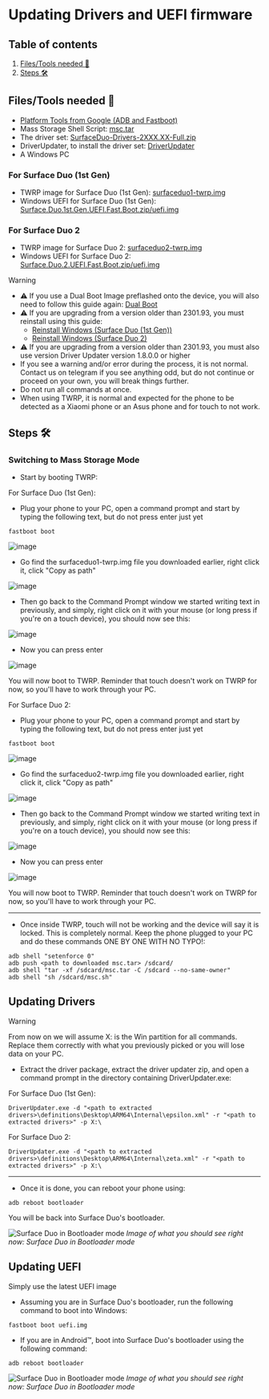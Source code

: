 # Updating Drivers and UEFI firmware

## Table of contents
1. [Files/Tools needed 📃](#filestools-needed-📃)
4. [Steps 🛠️](#steps-🛠️)

## Files/Tools needed 📃

- [Platform Tools from Google (ADB and Fastboot)](https://developer.android.com/studio/releases/platform-tools)
- Mass Storage Shell Script: [msc.tar](https://github.com/WOA-Project/SurfaceDuo-Guides/raw/main/InstallWindows/Files/msc.tar)
- The driver set: [SurfaceDuo-Drivers-2XXX.XX-Full.zip](https://github.com/WOA-Project/SurfaceDuo-Drivers/releases/latest)
- DriverUpdater, to install the driver set: [DriverUpdater](https://github.com/WOA-Project/DriverUpdater/releases/latest)
- A Windows PC

### For Surface Duo (1st Gen)

- TWRP image for Surface Duo (1st Gen): [surfaceduo1-twrp.img](https://github.com/WOA-Project/SurfaceDuo-Guides/raw/main/InstallWindows/Files/surfaceduo1-twrp.img)
- Windows UEFI for Surface Duo (1st Gen): [Surface.Duo.1st.Gen.UEFI.Fast.Boot.zip/uefi.img](https://github.com/WOA-Project/SurfaceDuoPkg/releases/latest)

### For Surface Duo 2

- TWRP image for Surface Duo 2: [surfaceduo2-twrp.img](https://github.com/WOA-Project/SurfaceDuo-Guides/raw/main/InstallWindows/Files/surfaceduo2-twrp.img)
- Windows UEFI for Surface Duo 2: [Surface.Duo.2.UEFI.Fast.Boot.zip/uefi.img](https://github.com/WOA-Project/SurfaceDuoPkg/releases/latest)

> [!WARNING]
> - ⚠️ If you use a Dual Boot Image preflashed onto the device, you will also need to follow this guide again: [Dual Boot](../InstallWindows/DualBoot-SurfaceDuo.md)
> - ⚠️ If you are upgrading from a version older than 2301.93, you must reinstall using this guide:
>     - [Reinstall Windows (Surface Duo (1st Gen))](https://github.com/WOA-Project/SurfaceDuo-Guides/blob/main/InstallWindows/ReinstallWindows-SurfaceDuo1.md)
>     - [Reinstall Windows (Surface Duo 2)](https://github.com/WOA-Project/SurfaceDuo-Guides/blob/main/InstallWindows/ReinstallWindows-SurfaceDuo2.md)
> - ⚠️ If you are upgrading from a version older than 2301.93, you must also use version Driver Updater version 1.8.0.0 or higher
> - If you see a warning and/or error during the process, it is not normal. Contact us on telegram if you see anything odd, but do not continue or proceed on your own, you will break things further.
> - Do not run all commands at once.
> - When using TWRP, it is normal and expected for the phone to be detected as a Xiaomi phone or an Asus phone and for touch to not work.

## Steps 🛠️

### Switching to Mass Storage Mode

- Start by booting TWRP:

For Surface Duo (1st Gen):

- Plug your phone to your PC, open a command prompt and start by typing the following text, but do not press enter just yet

```batch
fastboot boot
```

![image](https://github.com/WOA-Project/SurfaceDuo-Guides/assets/3755345/24c5ed51-4710-449d-a5dc-686f8da8ea47)

- Go find the surfaceduo1-twrp.img file you downloaded earlier, right click it, click "Copy as path"

![image](https://github.com/WOA-Project/SurfaceDuo-Guides/assets/3755345/3e8db3d5-44d0-4e6c-a7ef-674f86e82650)

- Then go back to the Command Prompt window we started writing text in previously, and simply, right click on it with your mouse (or long press if you're on a touch device), you should now see this:

![image](https://github.com/WOA-Project/SurfaceDuo-Guides/assets/3755345/e97d514b-a314-4faf-9622-75bdab066985)

- Now you can press enter

![image](https://github.com/WOA-Project/SurfaceDuo-Guides/assets/3755345/2e27f24c-5b12-476d-99d8-f11de5baa807)

You will now boot to TWRP. Reminder that touch doesn't work on TWRP for now, so you'll have to work through your PC.

For Surface Duo 2:

- Plug your phone to your PC, open a command prompt and start by typing the following text, but do not press enter just yet

```batch
fastboot boot
```

![image](https://github.com/WOA-Project/SurfaceDuo-Guides/assets/3755345/24c5ed51-4710-449d-a5dc-686f8da8ea47)

- Go find the surfaceduo2-twrp.img file you downloaded earlier, right click it, click "Copy as path"

![image](https://github.com/WOA-Project/SurfaceDuo-Guides/assets/3755345/3e8db3d5-44d0-4e6c-a7ef-674f86e82650)

- Then go back to the Command Prompt window we started writing text in previously, and simply, right click on it with your mouse (or long press if you're on a touch device), you should now see this:

![image](https://github.com/WOA-Project/SurfaceDuo-Guides/assets/3755345/e97d514b-a314-4faf-9622-75bdab066985)

- Now you can press enter

![image](https://github.com/WOA-Project/SurfaceDuo-Guides/assets/3755345/2e27f24c-5b12-476d-99d8-f11de5baa807)

You will now boot to TWRP. Reminder that touch doesn't work on TWRP for now, so you'll have to work through your PC.

---

- Once inside TWRP, touch will not be working and the device will say it is locked. This is completely normal. Keep the phone plugged to your PC and do these commands ONE BY ONE WITH NO TYPO!:

```batch
adb shell "setenforce 0"
adb push <path to downloaded msc.tar> /sdcard/
adb shell "tar -xf /sdcard/msc.tar -C /sdcard --no-same-owner"
adb shell "sh /sdcard/msc.sh"
```

## Updating Drivers

> [!WARNING]
> From now on we will assume X: is the Win partition for all commands. Replace them correctly with what you previously picked or you will lose data on your PC.

- Extract the driver package, extract the driver updater zip, and open a command prompt in the directory containing DriverUpdater.exe:

For Surface Duo (1st Gen):

```batch
DriverUpdater.exe -d "<path to extracted drivers>\definitions\Desktop\ARM64\Internal\epsilon.xml" -r "<path to extracted drivers>" -p X:\
```

For Surface Duo 2:

```batch
DriverUpdater.exe -d "<path to extracted drivers>\definitions\Desktop\ARM64\Internal\zeta.xml" -r "<path to extracted drivers>" -p X:\
```

---

- Once it is done, you can reboot your phone using:

```batch
adb reboot bootloader
```

You will be back into Surface Duo's bootloader.

![Surface Duo in Bootloader mode](https://github.com/WOA-Project/SurfaceDuo-Guides/assets/3755345/eb19d500-4849-4ded-bd0c-894e4ac56486)
_Image of what you should see right now: Surface Duo in Bootloader mode_

## Updating UEFI

Simply use the latest UEFI image

- Assuming you are in Surface Duo's bootloader, run the following command to boot into Windows:

```batch
fastboot boot uefi.img
```

- If you are in Android™, boot into Surface Duo's bootloader using the following command:

```batch
adb reboot bootloader
```

![Surface Duo in Bootloader mode](https://github.com/WOA-Project/SurfaceDuo-Guides/assets/3755345/eb19d500-4849-4ded-bd0c-894e4ac56486)
_Image of what you should see right now: Surface Duo in Bootloader mode_